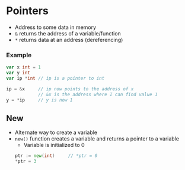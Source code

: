 # Pointers

- Address to some data in memory
- `&` returns the address of a variable/function
- `*` returns data at an address (dereferencing)

### Example 
```go
var x int = 1
var y int
var ip *int // ip is a pointer to int

ip = &x     // ip now points to the address of x
            // &x is the address where I can find value 1
y = *ip     // y is now 1
```

## New
- Alternate way to create a variable
- `new()` function creates a variable and returns a pointer to a variable
    - Variable is initialized to 0
    ```go
    ptr := new(int)     // *ptr = 0
    *ptr = 3
    ```